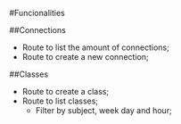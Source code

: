 #Funcionalities

##Connections
- Route to list the amount of connections;
- Route to create a new connection;

##Classes
- Route to create a class;
- Route to list classes;
    - Filter by subject, week day and hour;


